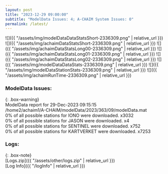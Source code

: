 ```yaml
---
layout: post
title: "2023-12-29 09:00:00"
subtitle: "ModelData Issues: 4; A-CHAIM System Issues: 0"
permalink: /latest/
---
```


![]({{ "/assets/img/modelDataDataStatsShort-2336309.png" | relative_url }})
![]({{ "/assets/img/achaimDataStatsShort-2336309.png" | relative_url }})
![]({{ "/assets/img/achaimDataStatsLong00-2336309.png" | relative_url }})
![]({{ "/assets/img/achaimDataStatsLong01-2336309.png" | relative_url }})
![]({{ "/assets/img/achaimDataStatsLong02-2336309.png" | relative_url }})
![]({{ "/assets/img/modelDataDataStats-2336309.png" | relative_url }})
![]({{ "/assets/img/modelDataStationStats-2336309.png" | relative_url }})
![]({{ "/assets/img/achaimRunTime-2336309.png" | relative_url }})


### ModelData Issues:  
  
{: .box-warning}  
 ModelData report for 29-Dec-2023 09:15:15   
 /home2/achaim1/A-CHAIM/modelData/2023/363/09/modelData.mat   
 0% of all possible stations for IONO were downloaded. x3032   
 0% of all possible stations for JASON were downloaded. x4   
 0% of all possible stations for SENTINEL were downloaded. x752   
 0% of all possible stations for KARTVERKET were downloaded. x7253   
  


### Logs:  
  
{: .box-note}  
[Logs.zip]({{ "/assets/other/logs.zip" | relative_url }})  
[Log Info]({{ "/logInfo" | relative_url }})  
